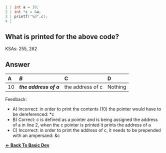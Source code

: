 ```c
1 | int a = 10;
2 | int *c = &a;
3 | printf("%d",c);
4 | 
```

## What is printed for the above code?

KSAs: 255, 262

## Answer
| A | ***B*** | C | D |
| :--- | :--- | :--- | :--- |
| 10 | ***the address of a*** | the address of c | Nothing |


Feedback:

- A) Incorrect: in order to print the contents (10) the pointer would have to be dereferenced: *c
- B) Correct: c is defined as a pointer and is being assigned the address of a in line 2, when the c pointer is printed it prints the address of a
- C) Incorrect: in order to print the address of c, it needs to be prepended with an ampersand:  &c

[**<- Back To Basic Dev**](../../../Basic_Dev.md)

